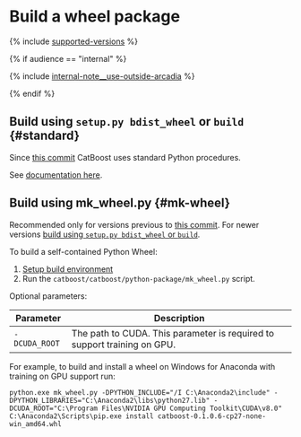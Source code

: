 # Build a wheel package

{% include [supported-versions](../_includes/work_src/reusage-installation/python__supported-versions.md) %}

{% if audience == "internal" %}

{% include [internal-note__use-outside-arcadia](../yandex_specific/_includes/note__use-outside-arcadia.md) %}

{% endif %}

## Build using `setup.py bdist_wheel` or `build` {#standard}

Since [this commit](https://github.com/catboost/catboost/commit/f37d091421089231ed3c74a0431fff1c3544d606) CatBoost uses standard Python procedures.

See [documentation here](python-installation-method-build-from-source.md#build-wheel).

## Build using mk_wheel.py {#mk-wheel}

Recommended only for versions previous to [this commit](https://github.com/catboost/catboost/commit/f37d091421089231ed3c74a0431fff1c3544d606). For newer versions [build using `setup.py bdist_wheel` or `build`](#standard).

To build a self-contained Python Wheel:

1. [Setup build environment](build-environment-setup-for-ya-make.md)
1. Run the `catboost/catboost/python-package/mk_wheel.py` script.

Optional parameters:

Parameter | Description
----- | -----
`-DCUDA_ROOT` | The path to CUDA. This parameter is required to support training on GPU.

For example, to build and install a wheel on Windows for Anaconda with training on GPU support run:

```
python.exe mk_wheel.py -DPYTHON_INCLUDE="/I C:\Anaconda2\include" -DPYTHON_LIBRARIES="C:\Anaconda2\libs\python27.lib" -DCUDA_ROOT="C:\Program Files\NVIDIA GPU Computing Toolkit\CUDA\v8.0"
C:\Anaconda2\Scripts\pip.exe install catboost-0.1.0.6-cp27-none-win_amd64.whl
```
